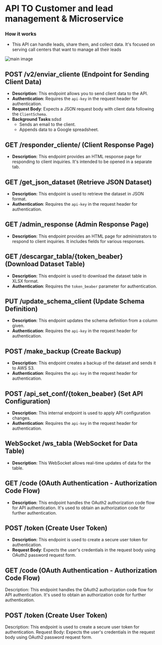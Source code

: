 # API TO Customer and lead management & Microservice

### How it works
 - This API can handle leads, share them, and collect data. It's focused on serving call centers that want to manage all their leads
 

![main image](https://paumateu.com/static/pictures/api_cost_lead.png)

## POST /v2/enviar_cliente (Endpoint for Sending Client Data)
 - **Description**: This endpoint allows you to send client data to the API.
 - **Authentication**: Requires the `api-key` in the request header for authentication.
 - **Request Body**: Expects a JSON request body with client data following the `ClientSchema`.
 - **Background Tasks**:sdsd
   - Sends an email to the client.
   - Appends data to a Google spreadsheet.

## GET /responder_cliente/ (Client Response Page)
 - **Description**: This endpoint provides an HTML response page for responding to client inquiries. It's intended to be opened in a separate tab.

## GET /get_json_dataset (Retrieve JSON Dataset)
 - **Description**: This endpoint is used to retrieve the dataset in JSON format.
 - **Authentication**: Requires the `api-key` in the request header for authentication.

## GET /admin_response (Admin Response Page)
 - **Description**: This endpoint provides an HTML page for administrators to respond to client inquiries. It includes fields for various responses.

## GET /descargar_tabla/{token_beaber} (Download Dataset Table)
 - **Description**: This endpoint is used to download the dataset table in XLSX format.
 - **Authentication**: Requires the `token_beaber` parameter for authentication.

## PUT /update_schema_client (Update Schema Definition)
 - **Description**: This endpoint updates the schema definition from a column given.
 - **Authentication**: Requires the `api-key` in the request header for authentication.

## POST /make_backup (Create Backup)
 - **Description**: This endpoint creates a backup of the dataset and sends it to AWS S3.
 - **Authentication**: Requires the `api-key` in the request header for authentication.

## POST /api_set_conf/{token_beaber} (Set API Configuration)
 - **Description**: This internal endpoint is used to apply API configuration changes.
 - **Authentication**: Requires the `api-key` in the request header for authentication.

## WebSocket /ws_tabla (WebSocket for Data Table)
 - **Description**: This WebSocket allows real-time updates of data for the table.

## GET /code (OAuth Authentication - Authorization Code Flow)
 - **Description**: This endpoint handles the OAuth2 authorization code flow for API authentication. It's used to obtain an authorization code for further authentication.

## POST /token (Create User Token)
 - **Description**: This endpoint is used to create a secure user token for authentication.
 - **Request Body**: Expects the user's credentials in the request body using OAuth2 password request form.



## GET /code (OAuth Authentication - Authorization Code Flow)
 Description: This endpoint handles the OAuth2 authorization code flow for API authentication. It's used to obtain an authorization code for further authentication.

## POST /token (Create User Token)
 Description: This endpoint is used to create a secure user token for authentication.
 Request Body: Expects the user's credentials in the request body using OAuth2 password request form.

 
